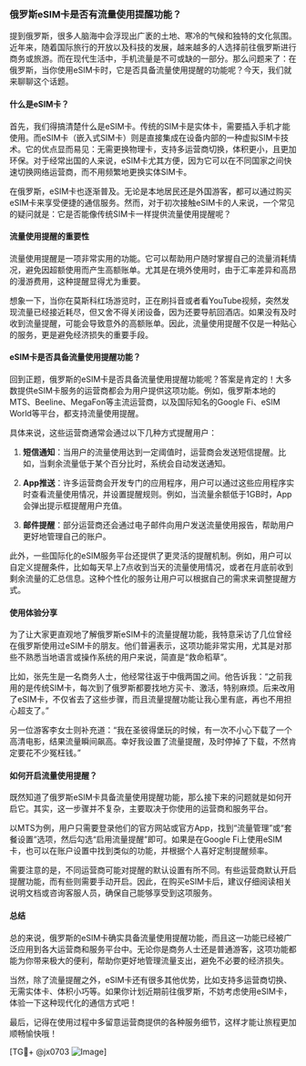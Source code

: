 ### 俄罗斯eSIM卡是否有流量使用提醒功能？

提到俄罗斯，很多人脑海中会浮现出广袤的土地、寒冷的气候和独特的文化氛围。近年来，随着国际旅行的开放以及科技的发展，越来越多的人选择前往俄罗斯进行商务或旅游。而在现代生活中，手机流量是不可或缺的一部分。那么问题来了：在俄罗斯，当你使用eSIM卡时，它是否具备流量使用提醒的功能呢？今天，我们就来聊聊这个话题。

#### 什么是eSIM卡？
首先，我们得搞清楚什么是eSIM卡。传统的SIM卡是实体卡，需要插入手机才能使用。而eSIM卡（嵌入式SIM卡）则是直接集成在设备内部的一种虚拟SIM卡技术。它的优点显而易见：无需更换物理卡，支持多运营商切换，体积更小，且更加环保。对于经常出国的人来说，eSIM卡尤其方便，因为它可以在不同国家之间快速切换网络运营商，而不用频繁地更换实体SIM卡。

在俄罗斯，eSIM卡也逐渐普及。无论是本地居民还是外国游客，都可以通过购买eSIM卡来享受便捷的通信服务。然而，对于初次接触eSIM卡的人来说，一个常见的疑问就是：它是否能像传统SIM卡一样提供流量使用提醒呢？

#### 流量使用提醒的重要性
流量使用提醒是一项非常实用的功能。它可以帮助用户随时掌握自己的流量消耗情况，避免因超额使用而产生高额账单。尤其是在境外使用时，由于汇率差异和高昂的漫游费用，这种提醒显得尤为重要。

想象一下，当你在莫斯科红场游览时，正在刷抖音或者看YouTube视频，突然发现流量已经接近耗尽，但又舍不得关闭设备，因为还要导航回酒店。如果没有及时收到流量提醒，可能会导致意外的高额账单。因此，流量使用提醒不仅是一种贴心的服务，更是避免经济损失的重要手段。

#### eSIM卡是否具备流量使用提醒功能？
回到正题，俄罗斯的eSIM卡是否具备流量使用提醒功能呢？答案是肯定的！大多数提供eSIM卡服务的运营商都会为用户提供这项功能。例如，俄罗斯本地的MTS、Beeline、MegaFon等主流运营商，以及国际知名的Google Fi、eSIM World等平台，都支持流量使用提醒。

具体来说，这些运营商通常会通过以下几种方式提醒用户：

1. **短信通知**：当用户的流量使用达到一定阈值时，运营商会发送短信提醒。比如，当剩余流量低于某个百分比时，系统会自动发送通知。
   
2. **App推送**：许多运营商会开发专门的应用程序，用户可以通过这些应用程序实时查看流量使用情况，并设置提醒规则。例如，当流量余额低于1GB时，App会弹出提示框提醒用户充值。

3. **邮件提醒**：部分运营商还会通过电子邮件向用户发送流量使用报告，帮助用户更好地管理自己的账户。

此外，一些国际化的eSIM服务平台还提供了更灵活的提醒机制。例如，用户可以自定义提醒条件，比如每天早上7点收到当天的流量使用情况，或者在月底前收到剩余流量的汇总信息。这种个性化的服务让用户可以根据自己的需求来调整提醒方式。

#### 使用体验分享
为了让大家更直观地了解俄罗斯eSIM卡的流量提醒功能，我特意采访了几位曾经在俄罗斯使用过eSIM卡的朋友。他们普遍表示，这项功能非常实用，尤其是对那些不熟悉当地语言或操作系统的用户来说，简直是“救命稻草”。

比如，张先生是一名商务人士，他经常往返于中俄两国之间。他告诉我：“之前我用的是传统SIM卡，每次到了俄罗斯都要找地方买卡、激活，特别麻烦。后来改用了eSIM卡，不仅省去了这些步骤，而且流量提醒功能让我心里有底，再也不用担心超支了。”

另一位游客李女士则补充道：“我在圣彼得堡玩的时候，有一次不小心下载了一个高清电影，结果流量瞬间飙高。幸好我设置了流量提醒，及时停掉了下载，不然肯定要花不少冤枉钱。”

#### 如何开启流量使用提醒？
既然知道了俄罗斯eSIM卡具备流量使用提醒功能，那么接下来的问题就是如何开启它。其实，这一步骤并不复杂，主要取决于你使用的运营商和服务平台。

以MTS为例，用户只需要登录他们的官方网站或官方App，找到“流量管理”或“套餐设置”选项，然后勾选“启用流量提醒”即可。如果是在Google Fi上使用eSIM卡，也可以在账户设置中找到类似的功能，并根据个人喜好定制提醒频率。

需要注意的是，不同运营商可能对提醒的默认设置有所不同。有些运营商默认开启提醒功能，而有些则需要手动开启。因此，在购买eSIM卡后，建议仔细阅读相关说明文档或咨询客服人员，确保自己能够享受到这项服务。

#### 总结
总的来说，俄罗斯的eSIM卡确实具备流量使用提醒功能，而且这一功能已经被广泛应用到各大运营商和服务平台中。无论你是商务人士还是普通游客，这项功能都能为你带来极大的便利，帮助你更好地管理流量支出，避免不必要的经济损失。

当然，除了流量提醒之外，eSIM卡还有很多其他优势，比如支持多运营商切换、无需实体卡、体积小巧等。如果你计划近期前往俄罗斯，不妨考虑使用eSIM卡，体验一下这种现代化的通信方式吧！

最后，记得在使用过程中多留意运营商提供的各种服务细节，这样才能让旅程更加顺畅愉快哦！

[TG💪+ @jx0703 ![Image](https://github.com/user-attachments/assets/dbca1d08-cadb-493c-b0ec-ad6f7a83f270)]